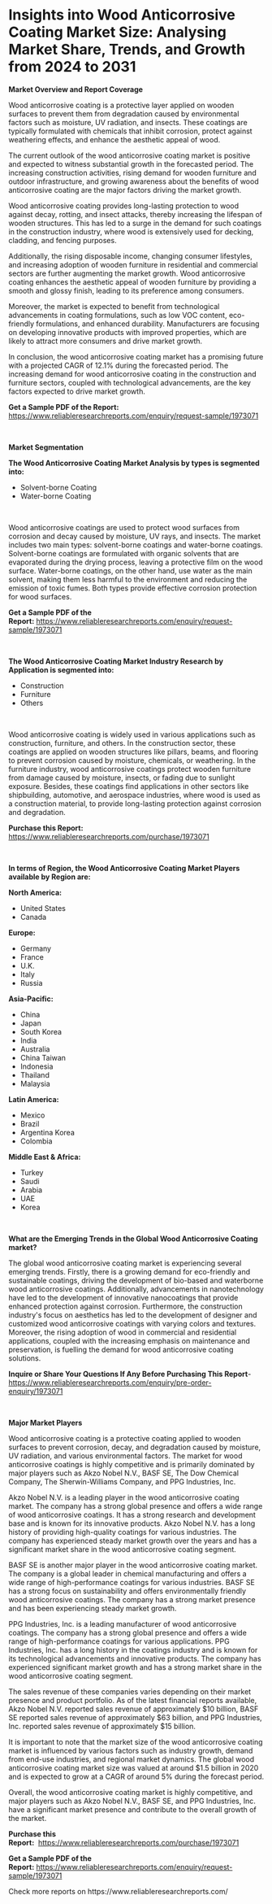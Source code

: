 <p><h1>Insights into Wood Anticorrosive Coating Market Size: Analysing Market Share, Trends, and Growth from 2024 to 2031</h1></p><p><strong>Market Overview and Report Coverage</strong></p>
<p><p>Wood anticorrosive coating is a protective layer applied on wooden surfaces to prevent them from degradation caused by environmental factors such as moisture, UV radiation, and insects. These coatings are typically formulated with chemicals that inhibit corrosion, protect against weathering effects, and enhance the aesthetic appeal of wood.</p><p>The current outlook of the wood anticorrosive coating market is positive and expected to witness substantial growth in the forecasted period. The increasing construction activities, rising demand for wooden furniture and outdoor infrastructure, and growing awareness about the benefits of wood anticorrosive coating are the major factors driving the market growth.</p><p>Wood anticorrosive coating provides long-lasting protection to wood against decay, rotting, and insect attacks, thereby increasing the lifespan of wooden structures. This has led to a surge in the demand for such coatings in the construction industry, where wood is extensively used for decking, cladding, and fencing purposes.</p><p>Additionally, the rising disposable income, changing consumer lifestyles, and increasing adoption of wooden furniture in residential and commercial sectors are further augmenting the market growth. Wood anticorrosive coating enhances the aesthetic appeal of wooden furniture by providing a smooth and glossy finish, leading to its preference among consumers.</p><p>Moreover, the market is expected to benefit from technological advancements in coating formulations, such as low VOC content, eco-friendly formulations, and enhanced durability. Manufacturers are focusing on developing innovative products with improved properties, which are likely to attract more consumers and drive market growth.</p><p>In conclusion, the wood anticorrosive coating market has a promising future with a projected CAGR of 12.1% during the forecasted period. The increasing demand for wood anticorrosive coating in the construction and furniture sectors, coupled with technological advancements, are the key factors expected to drive market growth.</p></p>
<p><strong>Get a Sample PDF of the Report:</strong> <a href="https://www.reliableresearchreports.com/enquiry/request-sample/1973071">https://www.reliableresearchreports.com/enquiry/request-sample/1973071</a></p>
<p>&nbsp;</p>
<p><strong>Market Segmentation</strong></p>
<p><strong>The Wood Anticorrosive Coating Market Analysis by types is segmented into:</strong></p>
<p><ul><li>Solvent-borne Coating</li><li>Water-borne Coating</li></ul></p>
<p>&nbsp;</p>
<p><p>Wood anticorrosive coatings are used to protect wood surfaces from corrosion and decay caused by moisture, UV rays, and insects. The market includes two main types: solvent-borne coatings and water-borne coatings. Solvent-borne coatings are formulated with organic solvents that are evaporated during the drying process, leaving a protective film on the wood surface. Water-borne coatings, on the other hand, use water as the main solvent, making them less harmful to the environment and reducing the emission of toxic fumes. Both types provide effective corrosion protection for wood surfaces.</p></p>
<p><strong>Get a Sample PDF of the Report:</strong>&nbsp;<a href="https://www.reliableresearchreports.com/enquiry/request-sample/1973071">https://www.reliableresearchreports.com/enquiry/request-sample/1973071</a></p>
<p>&nbsp;</p>
<p><strong>The Wood Anticorrosive Coating Market Industry Research by Application is segmented into:</strong></p>
<p><ul><li>Construction</li><li>Furniture</li><li>Others</li></ul></p>
<p>&nbsp;</p>
<p><p>Wood anticorrosive coating is widely used in various applications such as construction, furniture, and others. In the construction sector, these coatings are applied on wooden structures like pillars, beams, and flooring to prevent corrosion caused by moisture, chemicals, or weathering. In the furniture industry, wood anticorrosive coatings protect wooden furniture from damage caused by moisture, insects, or fading due to sunlight exposure. Besides, these coatings find applications in other sectors like shipbuilding, automotive, and aerospace industries, where wood is used as a construction material, to provide long-lasting protection against corrosion and degradation.</p></p>
<p><strong>Purchase this Report:</strong>&nbsp; <a href="https://www.reliableresearchreports.com/purchase/1973071">https://www.reliableresearchreports.com/purchase/1973071</a></p>
<p>&nbsp;</p>
<p><strong>In terms of Region, the Wood Anticorrosive Coating Market Players available by Region are:</strong></p>
<p>
    <p> <strong> North America: </strong>
        <ul>
            <li>United States</li>
            <li>Canada</li>
        </ul>
        </p> 
    <p> <strong> Europe: </strong>
        <ul>
            <li>Germany</li>
            <li>France</li>
            <li>U.K.</li>
            <li>Italy</li>
            <li>Russia</li>
        </ul>
        </p> 
    <p> <strong> Asia-Pacific: </strong>
        <ul>
            <li>China</li>
            <li>Japan</li>
            <li>South Korea</li>
            <li>India</li>
            <li>Australia</li>
            <li>China Taiwan</li>
            <li>Indonesia</li>
            <li>Thailand</li>
            <li>Malaysia</li>
        </ul>
        </p> 
    <p> <strong> Latin America: </strong>
        <ul>
            <li>Mexico</li>
            <li>Brazil</li>
            <li>Argentina Korea</li>
            <li>Colombia</li>
        </ul>
        </p> 
    <p> <strong> Middle East & Africa: </strong>
        <ul>
            <li>Turkey</li>
            <li>Saudi</li>
            <li>Arabia</li>
            <li>UAE</li>
            <li>Korea</li>
        </ul>
    </p>
    </p>
<p>&nbsp;</p>
<p><strong>What are the Emerging Trends in the Global Wood Anticorrosive Coating market?</strong></p>
<p><p>The global wood anticorrosive coating market is experiencing several emerging trends. Firstly, there is a growing demand for eco-friendly and sustainable coatings, driving the development of bio-based and waterborne wood anticorrosive coatings. Additionally, advancements in nanotechnology have led to the development of innovative nanocoatings that provide enhanced protection against corrosion. Furthermore, the construction industry's focus on aesthetics has led to the development of designer and customized wood anticorrosive coatings with varying colors and textures. Moreover, the rising adoption of wood in commercial and residential applications, coupled with the increasing emphasis on maintenance and preservation, is fuelling the demand for wood anticorrosive coating solutions.</p></p>
<p><strong>Inquire or Share Your Questions If Any Before Purchasing This Report</strong>- <a href="https://www.reliableresearchreports.com/enquiry/pre-order-enquiry/1973071">https://www.reliableresearchreports.com/enquiry/pre-order-enquiry/1973071</a></p>
<p>&nbsp;</p>
<p><strong>Major Market Players</strong></p>
<p><p>Wood anticorrosive coating is a protective coating applied to wooden surfaces to prevent corrosion, decay, and degradation caused by moisture, UV radiation, and various environmental factors. The market for wood anticorrosive coatings is highly competitive and is primarily dominated by major players such as Akzo Nobel N.V., BASF SE, The Dow Chemical Company, The Sherwin-Williams Company, and PPG Industries, Inc.</p><p>Akzo Nobel N.V. is a leading player in the wood anticorrosive coating market. The company has a strong global presence and offers a wide range of wood anticorrosive coatings. It has a strong research and development base and is known for its innovative products. Akzo Nobel N.V. has a long history of providing high-quality coatings for various industries. The company has experienced steady market growth over the years and has a significant market share in the wood anticorrosive coating segment.</p><p>BASF SE is another major player in the wood anticorrosive coating market. The company is a global leader in chemical manufacturing and offers a wide range of high-performance coatings for various industries. BASF SE has a strong focus on sustainability and offers environmentally friendly wood anticorrosive coatings. The company has a strong market presence and has been experiencing steady market growth.</p><p>PPG Industries, Inc. is a leading manufacturer of wood anticorrosive coatings. The company has a strong global presence and offers a wide range of high-performance coatings for various applications. PPG Industries, Inc. has a long history in the coatings industry and is known for its technological advancements and innovative products. The company has experienced significant market growth and has a strong market share in the wood anticorrosive coating segment.</p><p>The sales revenue of these companies varies depending on their market presence and product portfolio. As of the latest financial reports available, Akzo Nobel N.V. reported sales revenue of approximately $10 billion, BASF SE reported sales revenue of approximately $63 billion, and PPG Industries, Inc. reported sales revenue of approximately $15 billion.</p><p>It is important to note that the market size of the wood anticorrosive coating market is influenced by various factors such as industry growth, demand from end-use industries, and regional market dynamics. The global wood anticorrosive coating market size was valued at around $1.5 billion in 2020 and is expected to grow at a CAGR of around 5% during the forecast period.</p><p>Overall, the wood anticorrosive coating market is highly competitive, and major players such as Akzo Nobel N.V., BASF SE, and PPG Industries, Inc. have a significant market presence and contribute to the overall growth of the market.</p></p>
<p><strong>Purchase this Report:</strong>&nbsp;&nbsp;<a href="https://www.reliableresearchreports.com/purchase/1973071">https://www.reliableresearchreports.com/purchase/1973071</a></p>
<p></p>
<p><strong>Get a Sample PDF of the Report:</strong>&nbsp;<a href="https://www.reliableresearchreports.com/enquiry/request-sample/1973071">https://www.reliableresearchreports.com/enquiry/request-sample/1973071</a></p>
<p>Check more reports on https://www.reliableresearchreports.com/</p>